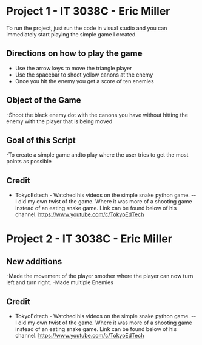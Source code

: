 # Project 1 - IT 3038C - Eric Miller

To run the project, just run the code in visual studio and you can immediately start playing the simple game I created.

## Directions on how to play the game

- Use the arrow keys to move the triangle player
- Use the spacebar to shoot yellow canons at the enemy
- Once you hit the enemy you get a score of ten enemies

## Object of the Game

-Shoot the black enemy dot with the canons you have without hitting the enemy with the player that is being moved

## Goal of this Script
-To create a simple game andto play where the user tries to get the most points as possible

## Credit 
- TokyoEdtech - Watched his videos on the simple snake python game.
--I did my own twist of the game. Where it was more of a shooting game instead of an eating snake game. Link can be found below of his channel.
https://www.youtube.com/c/TokyoEdTech

# Project 2 - IT 3038C - Eric Miller

## New additions
-Made the movement of the player smother where the player can now turn left and turn right. 
-Made multiple Enemies

## Credit 
- TokyoEdtech - Watched his videos on the simple snake python game.
--I did my own twist of the game. Where it was more of a shooting game instead of an eating snake game. Link can be found below of his channel.
https://www.youtube.com/c/TokyoEdTech
